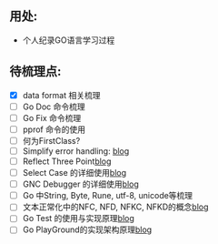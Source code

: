 ## 用处:
- 个人纪录GO语言学习过程
## 待梳理点:
- [x] data format 相关梳理
- [ ] Go Doc 命令梳理
- [ ] Go Fix 命令梳理
- [ ] pprof 命令的使用
- [ ] 何为FirstClass?
- [ ] Simplify error handling: [blog](https://go.dev/blog/error-handling-and-go)
- [ ] Reflect Three Point[blog](https://go.dev/blog/laws-of-reflection)
- [ ] Select Case 的详细使用[blog](https://go.dev/blog/concurrency-timeouts)
- [ ] GNC Debugger 的详细使用[blog](https://go.dev/blog/debug-status)
- [ ] Go 中String, Byte, Rune, utf-8, unicode等梳理
- [ ] 文本正常化中的NFC, NFD, NFKC, NFKD的概念[blog](https://go.dev/blog/normalization)
- [ ] Go Test 的使用与实现原理[blog](https://go.dev/blog/cover)
- [ ] Go PlayGround的实现架构原理[blog](https://go.dev/blog/playground)